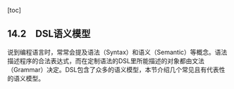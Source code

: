 [toc]

## 14.2　DSL语义模型

说到编程语言时，常常会提及语法（Syntax）和语义（Semantic）等概念。语法描述程序的合法表达式，而在定制语法的DSL里所能描述的对象都由文法（Grammar）决定。DSL包含了众多的语义模型，本节介绍几个常见且有代表性的语义模型。

